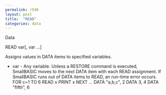 ```yaml
---
permalink: /546
layout: post
title:  "READ"
categories: data
---
```

Data

READ var[, var ...]

Assigns values in DATA items to specified variables.


* var - Any variable.
Unless a RESTORE command is executed, SmallBASIC moves to the next DATA item with each READ assignment. If SmallBASIC runs out of DATA items to READ, an run-time error occurs.
FOR c=1 TO 6
    READ x
    PRINT x
NEXT
...
DATA "a,b,c", 2
DATA 3, 4
DATA "fifth", 6

